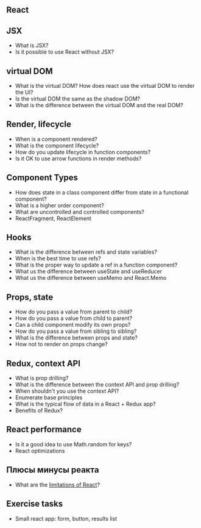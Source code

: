 ## React

## JSX

- What is JSX?
- Is it possible to use React without JSX?

## virtual DOM

- What is the virtual DOM? How does react use the virtual DOM to render the UI?
- Is the virtual DOM the same as the shadow DOM?
- What is the difference between the virtual DOM and the real DOM?

## Render, lifecycle

- When is a component rendered?
- What is the component lifecycle?
- How do you update lifecycle in function components?
- Is it OK to use arrow functions in render methods?

## Component Types

- How does state in a class component differ from state in a functional component?
- What is a higher order component?
- What are uncontrolled and controlled components?
- ReactFragment, ReactElement

## Hooks

- What is the difference between refs and state variables?
- When is the best time to use refs?
- What is the proper way to update a ref in a function component?
- What us the difference between useState and useReducer
- What us the difference between useMemo and React.Memo

## Props, state

- How do you pass a value from parent to child?
- How do you pass a value from child to parent?
- Can a child component modify its own props?
- How do you pass a value from sibling to sibling?
- What is the difference between props and state?
- How not to render on props change?

## Redux, context API

- What is prop drilling?
- What is the difference between the context API and prop drilling?
- When shouldn't you use the context API?
- Enumerate base principles
- What is the typical flow of data in a React + Redux app?
- Benefits of Redux?

## React performance

- Is it a good idea to use Math.random for keys?
- React optimizations

## Плюсы минусы реакта

- What are the [limitations of React](00-What-is-React.md/#what-are-the-limitations-of-react)?

## Exercise tasks

- Small react app: form, button, results list
